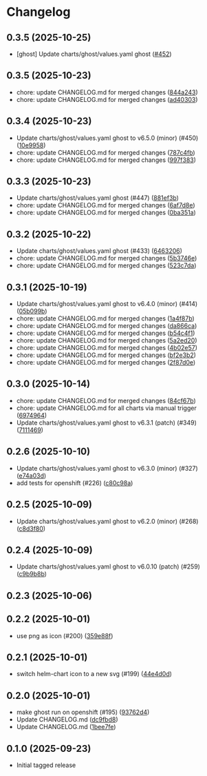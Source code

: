 # Changelog

## 0.3.5 (2025-10-25)

* [ghost] Update charts/ghost/values.yaml ghost ([#452](https://github.com/CloudPirates-io/helm-charts/pull/452))

## 0.3.5 (2025-10-23)

* chore: update CHANGELOG.md for merged changes ([844a243](https://github.com/CloudPirates-io/helm-charts/commit/844a243))
* chore: update CHANGELOG.md for merged changes ([ad40303](https://github.com/CloudPirates-io/helm-charts/commit/ad40303))

## 0.3.4 (2025-10-23)

* Update charts/ghost/values.yaml ghost to v6.5.0 (minor) (#450) ([10e9958](https://github.com/CloudPirates-io/helm-charts/commit/10e9958))
* chore: update CHANGELOG.md for merged changes ([787c4fb](https://github.com/CloudPirates-io/helm-charts/commit/787c4fb))
* chore: update CHANGELOG.md for merged changes ([997f383](https://github.com/CloudPirates-io/helm-charts/commit/997f383))

## 0.3.3 (2025-10-23)

* Update charts/ghost/values.yaml ghost (#447) ([881ef3b](https://github.com/CloudPirates-io/helm-charts/commit/881ef3b))
* chore: update CHANGELOG.md for merged changes ([6af7d8e](https://github.com/CloudPirates-io/helm-charts/commit/6af7d8e))
* chore: update CHANGELOG.md for merged changes ([0ba351a](https://github.com/CloudPirates-io/helm-charts/commit/0ba351a))

## 0.3.2 (2025-10-22)

* Update charts/ghost/values.yaml ghost (#433) ([6463206](https://github.com/CloudPirates-io/helm-charts/commit/6463206))
* chore: update CHANGELOG.md for merged changes ([5b3746e](https://github.com/CloudPirates-io/helm-charts/commit/5b3746e))
* chore: update CHANGELOG.md for merged changes ([523c7da](https://github.com/CloudPirates-io/helm-charts/commit/523c7da))

## 0.3.1 (2025-10-19)

* Update charts/ghost/values.yaml ghost to v6.4.0 (minor) (#414) ([05b099b](https://github.com/CloudPirates-io/helm-charts/commit/05b099b))
* chore: update CHANGELOG.md for merged changes ([1a4f87b](https://github.com/CloudPirates-io/helm-charts/commit/1a4f87b))
* chore: update CHANGELOG.md for merged changes ([da866ca](https://github.com/CloudPirates-io/helm-charts/commit/da866ca))
* chore: update CHANGELOG.md for merged changes ([b54c4f1](https://github.com/CloudPirates-io/helm-charts/commit/b54c4f1))
* chore: update CHANGELOG.md for merged changes ([5a2ed20](https://github.com/CloudPirates-io/helm-charts/commit/5a2ed20))
* chore: update CHANGELOG.md for merged changes ([4b02e57](https://github.com/CloudPirates-io/helm-charts/commit/4b02e57))
* chore: update CHANGELOG.md for merged changes ([bf2e3b2](https://github.com/CloudPirates-io/helm-charts/commit/bf2e3b2))
* chore: update CHANGELOG.md for merged changes ([2f87d0e](https://github.com/CloudPirates-io/helm-charts/commit/2f87d0e))

## 0.3.0 (2025-10-14)

* chore: update CHANGELOG.md for merged changes ([84cf67b](https://github.com/CloudPirates-io/helm-charts/commit/84cf67b))
* chore: update CHANGELOG.md for all charts via manual trigger ([6974964](https://github.com/CloudPirates-io/helm-charts/commit/6974964))
* Update charts/ghost/values.yaml ghost to v6.3.1 (patch) (#349) ([7111469](https://github.com/CloudPirates-io/helm-charts/commit/7111469))

## 0.2.6 (2025-10-10)

* Update charts/ghost/values.yaml ghost to v6.3.0 (minor) (#327) ([e74a03d](https://github.com/CloudPirates-io/helm-charts/commit/e74a03d))
* add tests for openshift (#226) ([c80c98a](https://github.com/CloudPirates-io/helm-charts/commit/c80c98a))

## 0.2.5 (2025-10-09)

* Update charts/ghost/values.yaml ghost to v6.2.0 (minor) (#268) ([c8d3f80](https://github.com/CloudPirates-io/helm-charts/commit/c8d3f80))

## 0.2.4 (2025-10-09)

* Update charts/ghost/values.yaml ghost to v6.0.10 (patch) (#259) ([c9b9b8b](https://github.com/CloudPirates-io/helm-charts/commit/c9b9b8b))

## 0.2.3 (2025-10-06)


## 0.2.2 (2025-10-01)

* use png as icon (#200) ([359e88f](https://github.com/CloudPirates-io/helm-charts/commit/359e88f))

## 0.2.1 (2025-10-01)

* switch helm-chart icon to a new svg (#199) ([44e4d0d](https://github.com/CloudPirates-io/helm-charts/commit/44e4d0d))

## 0.2.0 (2025-10-01)

* make ghost run on openshift (#195) ([93762d4](https://github.com/CloudPirates-io/helm-charts/commit/93762d4))
* Update CHANGELOG.md ([dc9fbd8](https://github.com/CloudPirates-io/helm-charts/commit/dc9fbd8))
* Update CHANGELOG.md ([1bee7fe](https://github.com/CloudPirates-io/helm-charts/commit/1bee7fe))

## 0.1.0 (2025-09-23)

* Initial tagged release
